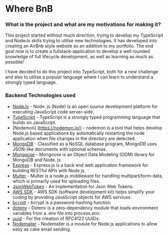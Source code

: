 # Where BnB

### What is the project and what are my motivations for making it?

This project started without much direction, trying to develop my TypeScript and NodeJs skills trying to utilise new technologies. It has developed into creating an AirBnb style website as an addition to my portfolio. The end goal now is to create a fullstack-application to develop a well rounded knowledge of full lifecycle development, as well as learning as much as possible!

I have decided to do this project into TypeScript, both for a new challenge and also to utilise a popular language where I can learn to understand a strongly typed language.

### Backend Technologies used

- [NodeJs](https://nodejs.org/en/) - Node. js (Node) is an open source development platform for executing JavaScript code server-side.
- [TypeScript](https://www.typescriptlang.org/) - TypeScript is a strongly typed programming language that builds on JavaScript.
- [Nodemon] (https://nodemon.io/) - nodemon is a tool that helps develop Node.js based applications by automatically restarting the node application when file changes in the directory are detected.
- [MongoDB](https://www.mongodb.com/) - Classified as a NoSQL database program, MongoDB uses JSON-like documents with optional schemas.
- [Mongoose](https://mongoosejs.com/) - Mongoose is an Object Data Modeling (ODM) library for MongoDB and Node. js.
- [Express](https://expressjs.com/) - Express.js is a back end web application framework for building RESTful APIs with Node.js.
- [Multer](https://www.npmjs.com/package/multer) - Multer is a node.js middleware for handling multipart/form-data, which is primarily used for uploading files.
- [JsonWebToken](https://jwt.io/) - An implementation for Json Web Tokens.
- [AWS SDK](https://aws.amazon.com/sdk-for-javascript/) - AWS SDK (software development kit) helps simplify your coding by providing JavaScript objects for AWS services.
- [bcrypt](https://www.npmjs.com/package/bcrypt) - bcrypt is a password-hashing function
- [dotenv](https://www.npmjs.com/package/dotenv) - Dotenv is a zero-dependency module that loads environment variables from a .env file into process.env.
- [uuid](https://www.npmjs.com/package/uuid) - For the creation of RFC4122 UUIDs.
- [Nodemailer](https://nodemailer.com/about/) - Nodemailer is a module for Node.js applications to allow easy as cake email sending.
